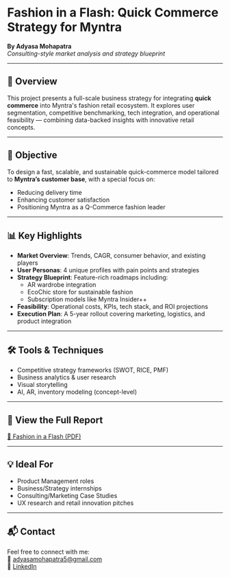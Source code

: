 # Fashion in a Flash: Quick Commerce Strategy for Myntra

**By Adyasa Mohapatra**  
*Consulting-style market analysis and strategy blueprint*

---

## 📄 Overview

This project presents a full-scale business strategy for integrating **quick commerce** into Myntra's fashion retail ecosystem. It explores user segmentation, competitive benchmarking, tech integration, and operational feasibility — combining data-backed insights with innovative retail concepts.

---

## 🎯 Objective

To design a fast, scalable, and sustainable quick-commerce model tailored to **Myntra’s customer base**, with a special focus on:

- Reducing delivery time
- Enhancing customer satisfaction
- Positioning Myntra as a Q-Commerce fashion leader

---

## 📊 Key Highlights

- **Market Overview**: Trends, CAGR, consumer behavior, and existing players
- **User Personas**: 4 unique profiles with pain points and strategies
- **Strategy Blueprint**: Feature-rich roadmaps including:
  - AR wardrobe integration
  - EcoChic store for sustainable fashion
  - Subscription models like Myntra Insider++
- **Feasibility**: Operational costs, KPIs, tech stack, and ROI projections
- **Execution Plan**: A 5-year rollout covering marketing, logistics, and product integration

---

## 🛠️ Tools & Techniques

- Competitive strategy frameworks (SWOT, RICE, PMF)
- Business analytics & user research
- Visual storytelling
- AI, AR, inventory modeling (concept-level)

---

## 📎 View the Full Report

[📄 Fashion in a Flash (PDF)](./Fashion%20in%20a%20Flash.pdf)

---

## 💡 Ideal For

- Product Management roles  
- Business/Strategy internships  
- Consulting/Marketing Case Studies  
- UX research and retail innovation pitches

---

## 📬 Contact

Feel free to connect with me:  
📧 adyasamohapatra5@gmail.com  
🔗 [LinkedIn](https://www.linkedin.com/in/adyasa-mohapatra-499477298/)
